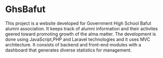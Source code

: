 # GhsBafut
This project is a website developed for Government High School Bafut alumni association. It keeps track of alumni information and their activites geered toward promoting growth of the alma matter. The development is done using JavaScript,PHP and Laravel technologies and it uses MVC architecture. It consists of backend and front-end modules with a dashboard that generates diverse statistics for management.  
